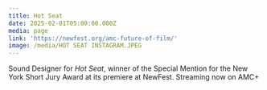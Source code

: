 ```yaml
---
title: Hot Seat
date: 2025-02-01T05:00:00.000Z
media: page
link: 'https://newfest.org/amc-future-of-film/'
image: /media/HOT SEAT INSTAGRAM.JPEG
---
```


Sound Designer for *Hot Seat*, winner of the Special Mention for the New York Short Jury Award at its premiere at NewFest. Streaming now on AMC+
